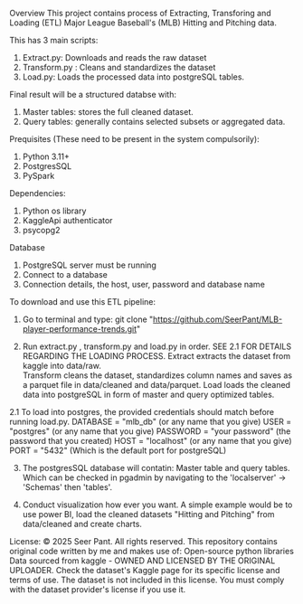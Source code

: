 Overview
This project contains process of Extracting, Transforing and Loading (ETL) Major League Baseball's (MLB) Hitting and Pitching data.

This has 3 main scripts:

1. Extract.py: Downloads and reads the raw dataset
2. Transform.py : Cleans and standardizes the dataset
3. Load.py: Loads the processed data into postgreSQL tables.

Final result will be a structured databse with:

1. Master tables: stores the full cleaned dataset.
2. Query tables: generally contains selected subsets or aggregated data.

Prequisites (These need to be present in the system compulsorily):

1. Python 3.11+
2. PostgresSQL
3. PySpark

Dependencies:

1. Python os library
2. KaggleApi authenticator
3. psycopg2

Database

1. PostgreSQL server must be running
2. Connect to a database
3. Connection details, the host, user, password and database name

To download and use this ETL pipeline:

1. Go to terminal and type:
   git clone "https://github.com/SeerPant/MLB-player-performance-trends.git"

2. Run extract.py , transform.py and load.py in order.
   SEE 2.1 FOR DETAILS REGARDING THE LOADING PROCESS.
   Extract extracts the dataset from kaggle into data/raw.  
   Transform cleans the dataset, standardizes column names and saves as a parquet file in data/cleaned and data/parquet.
   Load loads the cleaned data into postgreSQL in form of master and query optimized tables.

2.1 To load into postgres, the provided credentials should match before running load.py.
DATABASE = "mlb_db" (or any name that you give)
USER = "postgres" (or any name that you give)
PASSWORD = "your password" (the password that you created)
HOST = "localhost" (or any name that you give)
PORT = "5432" (Which is the default port for postgreSQL)

3. The postgresSQL database will contatin: Master table and query tables. Which can be checked in pgadmin by navigating to the 'localserver' -> 'Schemas' then 'tables'.

4. Conduct visualization how ever you want.
   A simple example would be to use power BI,
   load the cleaned datasets "Hitting and Pitching" from data/cleaned and create charts.

License:
© 2025 Seer Pant. All rights reserved.
This repository contains original code written by me and makes use of:
Open-source python libraries
Data sourced from kaggle - OWNED AND LICENSED BY THE ORIGINAL UPLOADER. Check the dataset's Kaggle page for its specific license and terms of use.
The dataset is not included in this license. You must comply with the dataset provider's license if you use it.
